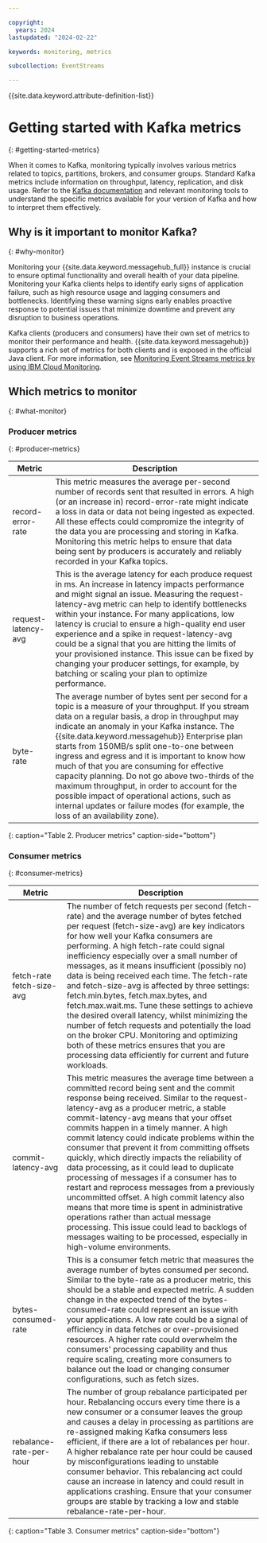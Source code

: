 ```yaml
---

copyright:
  years: 2024
lastupdated: "2024-02-22"

keywords: monitoring, metrics

subcollection: EventStreams

---
```


{{site.data.keyword.attribute-definition-list}}

# Getting started with Kafka metrics
{: #getting-started-metrics}

When it comes to Kafka, monitoring typically involves various metrics related to topics, partitions, brokers, and consumer groups. Standard Kafka metrics include information on throughput, latency, replication, and disk usage. Refer to the [Kafka documentation](https://kafka.apache.org/documentation/) and relevant monitoring tools to understand the specific metrics available for your version of Kafka and how to interpret them effectively.

## Why is it important to monitor Kafka?
{: #why-monitor}

Monitoring your {{site.data.keyword.messagehub_full}} instance is crucial to ensure optimal functionality and overall health of your data pipeline. Monitoring your Kafka clients helps to identify early signs of application failure, such as high resource usage and lagging consumers and bottlenecks. Identifying these warning signs early enables proactive response to potential issues that minimize downtime and prevent any disruption to business operations.

Kafka clients (producers and consumers) have their own set of metrics to monitor their performance and health. {{site.data.keyword.messagehub}} supports a rich set of metrics for both clients and is exposed in the official Java client. For more information, see [Monitoring Event Streams metrics by using IBM Cloud Monitoring](/docs/EventStreams?topic=EventStreams-metrics).

## Which metrics to monitor
{: #what-monitor}

### Producer metrics
{: #producer-metrics}

| Metric | Description |
| --- | --- |
| record-error-rate | This metric measures the average per-second number of records sent that resulted in errors. A high (or an increase in) record-error-rate might indicate a loss in data or data not being ingested as expected. All these effects could compromize the integrity of the data you are processing and storing in Kafka. Monitoring this metric helps to ensure that data being sent by producers is accurately and reliably recorded in your Kafka topics.  |
| request-latency-avg | This is the average latency for each produce request in ms. An increase in latency impacts performance and might signal an issue. Measuring the request-latency-avg metric can help to identify bottlenecks within your instance. For many applications, low latency is crucial to ensure a high-quality end user experience and a spike in request-latency-avg could be a signal that you are hitting the limits of your provisioned instance. This issue can be fixed by changing your producer settings, for example, by batching or scaling your plan to optimize performance.  |
| byte-rate  | The average number of bytes sent per second for a topic is a measure of your throughput. If you stream data on a regular basis, a drop in throughput may indicate an anomaly in your Kafka instance. The {{site.data.keyword.messagehub}} Enterprise plan starts from 150MB/s split one-to-one between ingress and egress and it is important to know how much of that you are consuming for effective capacity planning. Do not go above two-thirds of the maximum throughput, in order to account for the possible impact of operational actions, such as internal updates or failure modes (for example, the loss of an availability zone).  |
{: caption="Table 2. Producer metrics" caption-side="bottom"}

### Consumer metrics
{: #consumer-metrics}

| Metric | Description |
| --- | --- |
| fetch-rate <br>fetch-size-avg| The number of fetch requests per second (fetch-rate) and the average number of bytes fetched per request (fetch-size-avg) are key indicators for how well your Kafka consumers are performing. A high fetch-rate could signal inefficiency especially over a small number of messages, as it means insufficient (possibly no) data is being received each time. The fetch-rate and fetch-size-avg is affected by three settings: fetch.min.bytes, fetch.max.bytes, and fetch.max.wait.ms. Tune these settings to achieve the desired overall latency, whilst minimizing the number of fetch requests and potentially the load on the broker CPU. Monitoring and optimizing both of these metrics ensures that you are processing data efficiently for current and future workloads. |
| commit-latency-avg | This metric measures the average time between a committed record being sent and the commit response being received. Similar to the request-latency-avg as a producer metric, a stable commit-latency-avg means that your offset commits happen in a timely manner. A high commit latency could indicate problems within the consumer that prevent it from committing offsets quickly, which directly impacts the reliability of data processing, as it could lead to duplicate processing of messages if a consumer has to restart and reprocess messages from a previously uncommitted offset. A high commit latency also means that more time is spent in administrative operations rather than actual message processing. This issue could lead to backlogs of messages waiting to be processed, especially in high-volume environments.   |
| bytes-consumed-rate | This is a consumer fetch metric that measures the average number of bytes consumed per second. Similar to the byte-rate as a producer metric, this should be a stable and expected metric. A sudden change in the expected trend of the bytes-consumed-rate could represent an issue with your applications. A low rate could be a signal of efficiency in data fetches or over-provisioned resources. A higher rate could overwhelm the consumers' processing capability and thus require scaling, creating more consumers to balance out the load or changing consumer configurations, such as fetch sizes. |
| rebalance-rate-per-hour | The number of group rebalance participated per hour. Rebalancing occurs every time there is a new consumer or a consumer leaves the group and causes a delay in processing as partitions are re-assigned making Kafka consumers less efficient, if there are a lot of rebalances per hour. A higher rebalance rate per hour could be caused by misconfigurations leading to unstable consumer behavior. This rebalancing act could cause an increase in latency and could result in applications crashing. Ensure that your consumer groups are stable by tracking a low and stable rebalance-rate-per-hour.  |
{: caption="Table 3. Consumer metrics" caption-side="bottom"}
